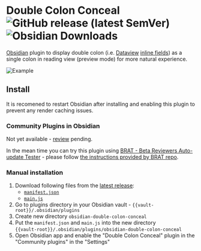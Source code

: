 # Double Colon Conceal ![GitHub release (latest SemVer)](https://img.shields.io/github/v/release/msrch/obsidian-double-colon-conceal) ![Obsidian Downloads](https://img.shields.io/badge/dynamic/json?logo=obsidian&color=%23483699&label=downloads&query=%24%5B%22double-colon-conceal%22%5D.downloads&url=https%3A%2F%2Fraw.githubusercontent.com%2Fobsidianmd%2Fobsidian-releases%2Fmaster%2Fcommunity-plugin-stats.json)

[Obsidian](https://obsidian.md/) plugin to display double colon (i.e.
[Dataview](https://github.com/blacksmithgu/obsidian-dataview)
[inline fields](https://blacksmithgu.github.io/obsidian-dataview/annotation/add-metadata/#inline-fields))
as a single colon in reading view (preview mode) for more natural experience.

![Example](https://raw.githubusercontent.com/msrch/obsidian-double-colon-conceal/master/example.png)

## Install

It is recomened to restart Obsidian after installing and enabling this plugin to
prevent any render caching issues.

### Community Plugins in Obsidian

Not yet available -
[review](https://github.com/obsidianmd/obsidian-releases/pull/1582/) pending.

In the mean time you can try this plugin using
[BRAT - Beta Reviewers Auto-update Tester](https://obsidian.md/plugins?id=obsidian42-brat) -
please follow
[the instructions provided by BRAT repo](https://github.com/TfTHacker/obsidian42-brat#adding-a-beta-plugin).

### Manual installation

1. Download following files from the
   [latest release](https://github.com/msrch/obsidian-double-colon-conceal/releases/latest):
   - [`manifest.json`](https://github.com/msrch/obsidian-double-colon-conceal/releases/latest/download/manifest.json)
   - [`main.js`](https://github.com/msrch/obsidian-double-colon-conceal/releases/latest/download/main.js)
1. Go to plugins directory in your Obsidian vault -
   `{{vault-root}}/.obsidian/plugins`
1. Create new directory `obsidian-double-colon-conceal`
1. Put the `manifest.json` and `main.js` into the new directory  
   `{{vault-root}}/.obsidian/plugins/obsidian-double-colon-conceal`
1. Open Obsidian app and enable the "Double Colon Conceal" plugin in the
   "Community plugins" in the "Settings"
